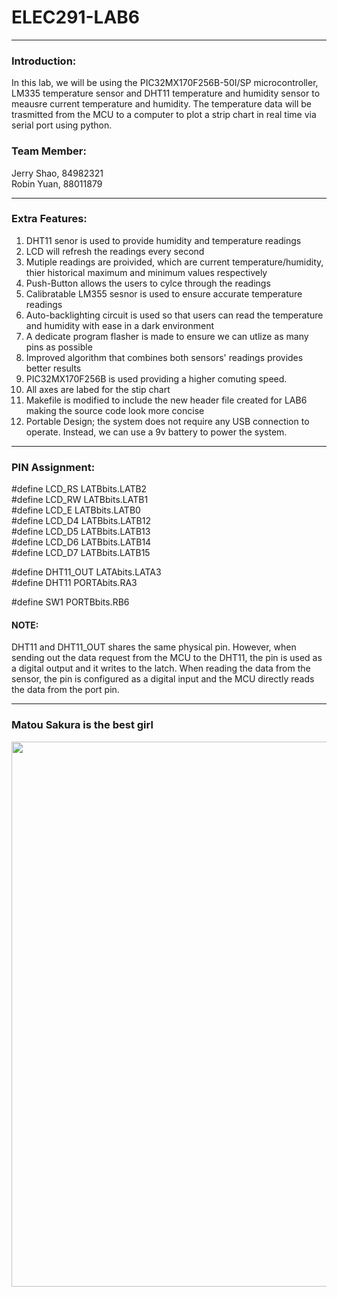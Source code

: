 # ELEC291-LAB6

------------

### Introduction:

In this lab, we will be using the PIC32MX170F256B-50I/SP microcontroller, LM335 temperature sensor and DHT11 temperature and humidity sensor to meausre current temperature and humidity. The temperature data will be trasmitted from the MCU to a computer to plot a strip chart in real time via serial port using python.

### Team Member:
Jerry Shao, 84982321 \
Robin Yuan, 88011879

------------

### Extra Features:

1. DHT11 senor is used to provide humidity and temperature readings
2. LCD will refresh the readings every second
3. Mutiple readings are proivided, which are current temperature/humidity, thier historical maximum and minimum values respectively
4. Push-Button allows the users to cylce through the readings
5. Calibratable LM355 sesnor is used to ensure accurate temperature readings 
6. Auto-backlighting circuit is used so that users can read the temperature and humidity with ease in a dark environment
7. A dedicate program flasher is made to ensure we can utlize as many pins as possible
8. Improved algorithm that combines both sensors' readings provides better results
9. PIC32MX170F256B is used providing a higher comuting speed.
10. All axes are labed for the stip chart
11. Makefile is modified to include the new header file created for LAB6 making the source code look more concise
12. Portable Design; the system does not require any USB connection to operate. Instead, we can use a 9v battery to power the system.

------------

### PIN Assignment:


#define LCD_RS  LATBbits.LATB2\
#define LCD_RW  LATBbits.LATB1\
#define LCD_E   LATBbits.LATB0\
#define LCD_D4  LATBbits.LATB12\
#define LCD_D5  LATBbits.LATB13\
#define LCD_D6  LATBbits.LATB14\
#define LCD_D7  LATBbits.LATB15

#define DHT11_OUT LATAbits.LATA3\
#define DHT11     PORTAbits.RA3

#define	SW1     PORTBbits.RB6  

#### NOTE: 
DHT11 and DHT11_OUT shares the same physical pin. However, when sending out the data request from the MCU to the DHT11, the pin is used as a digital output and it writes to the latch. When reading the data from the sensor, the pin is configured as a digital input and the MCU directly reads the data from the port pin.

------------
### Matou Sakura is the best girl

<img src="https://user-images.githubusercontent.com/68177491/111581768-1a7a1b00-8777-11eb-8804-cf1e24364a15.jpeg" width="627" height="872"/>
